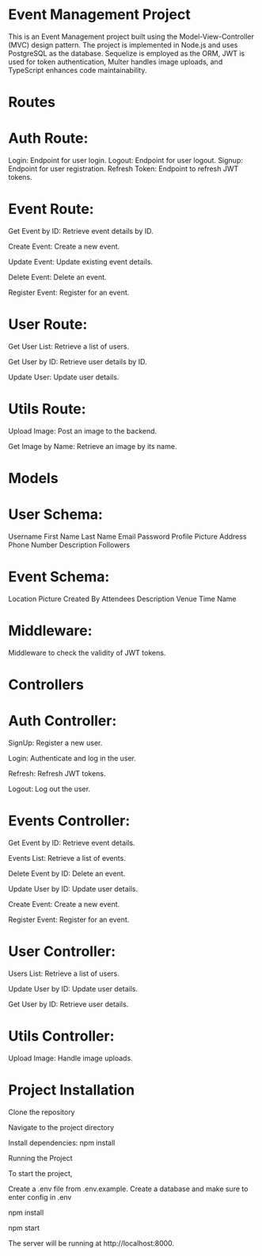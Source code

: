 # Event Management Project

This is an Event Management project built using the Model-View-Controller (MVC) design pattern. The project is implemented in Node.js and uses PostgreSQL as the database. Sequelize is employed as the ORM, JWT is used for token authentication, Multer handles image uploads, and TypeScript enhances code maintainability.

#    Routes

# Auth Route:

Login: Endpoint for user login.
Logout: Endpoint for user logout.
Signup: Endpoint for user registration.
Refresh Token: Endpoint to refresh JWT tokens.

# Event Route:

Get Event by ID: Retrieve event details by ID.

Create Event: Create a new event.

Update Event: Update existing event details.

Delete Event: Delete an event.

Register Event: Register for an event.

# User Route:

Get User List: Retrieve a list of users.

Get User by ID: Retrieve user details by ID.

Update User: Update user details.

# Utils Route:

Upload Image: Post an image to the backend.

Get Image by Name: Retrieve an image by its name.

#   Models

# User Schema:

Username
First Name
Last Name
Email
Password
Profile Picture
Address
Phone Number
Description
Followers

# Event Schema:

Location
Picture
Created By
Attendees
Description
Venue Time
Name

# Middleware:

Middleware to check the validity of JWT tokens.

#   Controllers

# Auth Controller:

SignUp: Register a new user.

Login: Authenticate and log in the user.

Refresh: Refresh JWT tokens.

Logout: Log out the user.

# Events Controller:

Get Event by ID: Retrieve event details.

Events List: Retrieve a list of events.

Delete Event by ID: Delete an event.

Update User by ID: Update user details.

Create Event: Create a new event.

Register Event: Register for an event.

# User Controller:

Users List: Retrieve a list of users.

Update User by ID: Update user details.

Get User by ID: Retrieve user details.

# Utils Controller:

Upload Image: Handle image uploads.

# Project Installation

Clone the repository

Navigate to the project directory

Install dependencies: npm install

Running the Project

To start the project,

Create a .env file from .env.example.
Create a database and make sure to enter config in .env 

npm install

npm start

The server will be running at http://localhost:8000.
